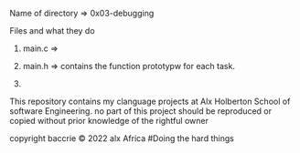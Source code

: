 
Name of directory => 0x03-debugging

Files and what they do
1.  main.c => 

2. main.h => contains the function prototypw for each task.

3. 

This repository contains my clanguage projects at Alx Holberton School of software Engineering.
no part of this project should be reproduced or copied without prior knowledge of the rightful owner

copyright baccrie  © 2022 alx Africa
#Doing the hard things
